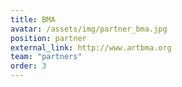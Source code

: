 ```yaml
---
title: BMA
avatar: /assets/img/partner_bma.jpg
position: partner
external_link: http://www.artbma.org
team: "partners"
order: 3
---
```

